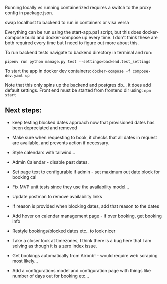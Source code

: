 Running locally vs running containerized requires a switch to the proxy config in package.json.

swap localhost to backend to run in containers or visa versa


Everything can be run using the start-app.ps1 script, but this does docker-compose build and docker-compose up every time. I don't think these are both required every time but I need to figure out more about this. 



To run backend tests navigate to backend directory in terminal and run:

```pipenv run python manage.py test --settings=backend.test_settings```


To start the app in docker dev containers:
```docker-compose -f compose-dev.yaml up```

Note that this only spins up the backend and postgres db... it does add default settings.
Front end must be started from frontend dir using:
```npm start```


## Next steps:
- keep testing blocked dates approach now that provisioned dates has been depreciated and removed
- Make sure when requesting to book, it checks that all dates in request are available, and prevents action if necessary.

- Style calendars with tailwind...
- Admin Calendar - disable past dates.
- Set page text to configurable if admin - set maximum out date block for booking cal
- Fix MVP unit tests since they use the availability model...
- Update postman to remove availability links
- If reason is provided when blocking dates, add that reason to the dates
- Add hover on calendar management page - if over booking, get booking info
- Restyle bookings/blocked dates etc.. to look nicer
- Take a closer look at timezones, I think there is a bug here that I am solving as though it is a zero index issue.
- Get bookings automatically from Airbnb! - would require web scraping most likely...
- Add a configurations model and configuration page with things like number of days out for booking etc...
